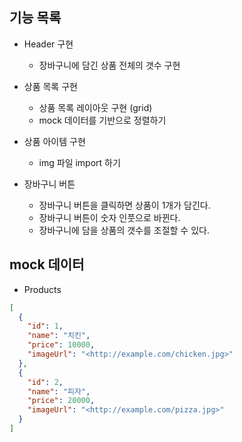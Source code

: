 ## 기능 목록

- Header 구현

  - 장바구니에 담긴 상품 전체의 갯수 구현

- 상품 목록 구현

  - 상품 목록 레이아웃 구현 (grid)
  - mock 데이터를 기반으로 정렬하기

- 상품 아이템 구현

  - img 파일 import 하기

- 장바구니 버튼
  - 장바구니 버튼을 클릭하면 상품이 1개가 담긴다.
  - 장바구니 버튼이 숫자 인풋으로 바뀐다.
  - 장바구니에 담을 상품의 갯수를 조절할 수 있다.

## mock 데이터

- Products

```json
[
  {
    "id": 1,
    "name": "치킨",
    "price": 10000,
    "imageUrl": "<http://example.com/chicken.jpg>"
  },
  {
    "id": 2,
    "name": "피자",
    "price": 20000,
    "imageUrl": "<http://example.com/pizza.jpg>"
  }
]
```
